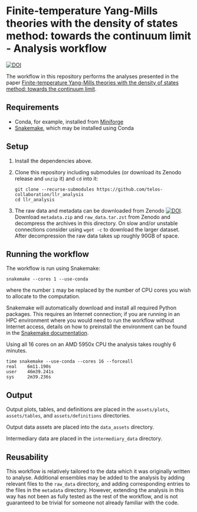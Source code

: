 # Finite-temperature Yang-Mills theories with the density of states method: towards the continuum limit - Analysis workflow

[![DOI](https://zenodo.org/badge/DOI/10.5281/zenodo.16579683.svg)](https://doi.org/10.5281/zenodo.16579683)

The workflow in this repository performs the analyses presented in the paper
[Finite-temperature Yang-Mills theories with the density of states method: towards the continuum limit]().

## Requirements

- Conda, for example, installed from [Miniforge][miniforge]
- [Snakemake][snakemake], which may be installed using Conda

## Setup

1. Install the dependencies above.
2. Clone this repository including submodules
   (or download its Zenodo release and `unzip` it)
   and `cd` into it:

   ```shellsession
   git clone --recurse-submodules https://github.com/telos-collaboration/llr_analysis
   cd llr_analysis
   ```

3. The raw data and metadata can be downloaded from Zenodo
[![DOI](https://zenodo.org/badge/DOI/10.5281/zenodo.16580109.svg)](https://doi.org/10.5281/zenodo.16580109).
Download `metadata.zip` and `raw_data.tar.zst` from Zenodo and decompress the
archives in this directory. On slow and/or unstable connections consider using
`wget -c` to download the larger dataset. After decompression the raw data takes
up roughly 90GB of space.

## Running the workflow

The workflow is run using Snakemake:

``` shellsession
snakemake --cores 1 --use-conda
```

where the number `1`
may be replaced by
the number of CPU cores you wish to allocate to the computation.

Snakemake will automatically download and install
all required Python packages.
This requires an Internet connection;
if you are running in an HPC environment where you would need
to run the workflow without Internet access,
details on how to preinstall the environment
can be found in the [Snakemake documentation][snakemake-conda].

Using all 16 cores on an AMD 5950x CPU the analysis takes roughly 6 minutes.

``` shellsession
time snakemake --use-conda --cores 16 --forceall
real    6m11.190s
user    46m39.241s
sys     2m39.236s
```

## Output

Output plots, tables, and definitions
are placed in the `assets/plots`, `assets/tables`, and `assets/definitions` directories.

Output data assets are placed into the `data_assets` directory.

Intermediary data are placed in the `intermediary_data` directory.

## Reusability

This workflow is relatively tailored to the data
which it was originally written to analyse.
Additional ensembles may be added to the analysis
by adding relevant files to the `raw_data` directory,
and adding corresponding entries to the files in the `metadata` directory.
However,
extending the analysis in this way
has not been as fully tested as the rest of the workflow,
and is not guaranteed to be trivial for someone not already familiar with the code.

[miniforge]: https://github.com/conda-forge/miniforge
[snakemake]: https://snakemake.github.io
[snakemake-conda]: https://snakemake.readthedocs.io/en/stable/snakefiles/deployment.html
